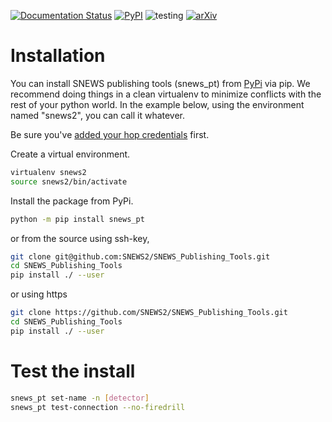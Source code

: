 [![Documentation Status](https://readthedocs.org/projects/snews-publishing-tools/badge/?version=latest)](https://snews-publishing-tools.readthedocs.io/en/latest/?badge=latest)
[![PyPI](https://img.shields.io/pypi/v/snews_pt)](https://pypi.org/project/snews_pt/)
![testing](https://github.com/SNEWS2/SNEWS_Publishing_Tools/actions/workflows/ubuntu22-py311-312.yml/badge.svg)
[![arXiv](https://img.shields.io/badge/arXiv-1234.56789-b31b1b.svg)](https://arxiv.org/abs/2406.17743)

# Installation

You can install SNEWS publishing tools (snews_pt) from [PyPi](https://pypi.org/project/snews-pt/) via pip.  We recommend doing things in a clean virtualenv to minimize conflicts with the rest of your python world.  In the example below, using the environment named "snews2", you can call it whatever.

Be sure you've [added your hop credentials](https://snews-publishing-tools.readthedocs.io/en/latest/user/quickstart.html) first.

Create a virtual environment.
```bash
virtualenv snews2
source snews2/bin/activate
```

Install the package from PyPi.
```bash
python -m pip install snews_pt
```

or from the source using ssh-key,
```bash
git clone git@github.com:SNEWS2/SNEWS_Publishing_Tools.git
cd SNEWS_Publishing_Tools
pip install ./ --user
```

or using https
```bash
git clone https://github.com/SNEWS2/SNEWS_Publishing_Tools.git
cd SNEWS_Publishing_Tools
pip install ./ --user
```

# Test the install
```bash
snews_pt set-name -n [detector]
snews_pt test-connection --no-firedrill
```
